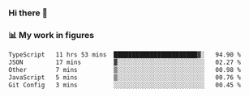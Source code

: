 ### Hi there 👋

### 📊 My work in figures

<!--START_SECTION:waka-->

```txt
TypeScript   11 hrs 53 mins  ███████████████████████▓░   94.90 %
JSON         17 mins         ▓░░░░░░░░░░░░░░░░░░░░░░░░   02.27 %
Other        7 mins          ▒░░░░░░░░░░░░░░░░░░░░░░░░   00.98 %
JavaScript   5 mins          ▒░░░░░░░░░░░░░░░░░░░░░░░░   00.76 %
Git Config   3 mins          ░░░░░░░░░░░░░░░░░░░░░░░░░   00.45 %
```

<!--END_SECTION:waka-->
